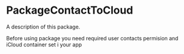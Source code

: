 # PackageContactToCloud

A description of this package.


Before using package you need required user contacts permision and iCloud container set i your app
